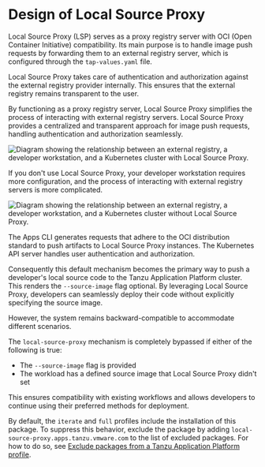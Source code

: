 # Design of Local Source Proxy

Local Source Proxy (LSP) serves as a proxy registry server with OCI (Open Container Initiative)
compatibility. Its main purpose is to handle image push requests by forwarding them to an external
registry server, which is configured through the `tap-values.yaml` file.

Local Source Proxy takes care of authentication and authorization against the external registry
provider internally. This ensures that the external registry remains transparent to the user.

By functioning as a proxy registry server, Local Source Proxy simplifies the process of
interacting with external registry servers. Local Source Proxy provides a centralized and transparent
approach for image push requests, handling authentication and authorization seamlessly.

![Diagram showing the relationship between an external registry, a developer workstation, and a Kubernetes cluster with Local Source Proxy.](images/lsp-design.png)

If you don't use Local Source Proxy, your developer workstation requires more configuration, and the
process of interacting with external registry servers is more complicated.

![Diagram showing the relationship between an external registry, a developer workstation, and a Kubernetes cluster without Local Source Proxy.](images/without-lsp-design.png)

The Apps CLI generates requests that adhere to the OCI distribution standard to push artifacts to
Local Source Proxy instances. The Kubernetes API server handles user authentication and authorization.

Consequently this default mechanism becomes the primary way to push a developer's local source code
to the Tanzu Application Platform cluster. This renders the `--source-image` flag optional.
By leveraging Local Source Proxy, developers can seamlessly deploy their code without explicitly
specifying the source image.

However, the system remains backward-compatible to accommodate different scenarios.

The `local-source-proxy` mechanism is completely bypassed if either of the following is true:

- The `--source-image` flag is provided
- The workload has a defined source image that Local Source Proxy didn't set

This ensures compatibility with existing workflows and allows developers to continue using their
preferred methods for deployment.

By default, the `iterate` and `full` profiles include the installation of this package.
To suppress this behavior, exclude the package by adding `local-source-proxy.apps.tanzu.vmware.com`
to the list of excluded packages.
For how to do so, see
[Exclude packages from a Tanzu Application Platform profile](../install-online/profile.hbs.md#exclude-packages).